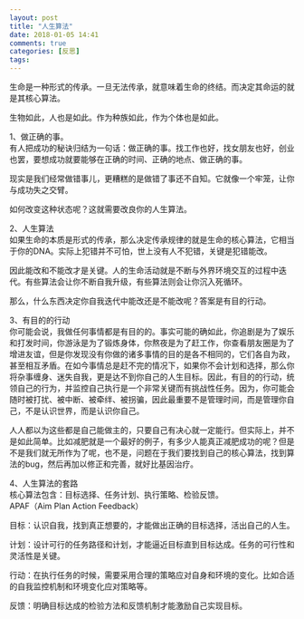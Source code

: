 ```yaml
---
layout: post
title: "人生算法"
date: 2018-01-05 14:41
comments: true
categories: [反思]
tags: 
---
```

生命是一种形式的传承。一旦无法传承，就意味着生命的终结。而决定其命运的就是其核心算法。  

生物如此，人也是如此。作为种族如此，作为个体也是如此。  

1、做正确的事。  
有人把成功的秘诀归结为一句话：做正确的事。找工作也好，找女朋友也好，创业也罢，要想成功就要能够在正确的时间、正确的地点、做正确的事。   

现实是我们经常做错事儿，更糟糕的是做错了事还不自知。它就像一个牢笼，让你与成功失之交臂。  

如何改变这种状态呢？这就需要改良你的人生算法。  

2、人生算法  
如果生命的本质是形式的传承，那么决定传承规律的就是生命的核心算法，它相当于你的DNA。实际上犯错并不可怕，世上没有人不犯错，关键是犯错能改。  

因此能改和不能改才是关键。人的生命活动就是不断与外界环境交互的过程中迭代。有些算法会让你不断自我升级，有些算法则会让你沉入死循环。  

那么，什么东西决定你自我迭代中能改还是不能改呢？答案是有目的行动。   

3、有目的的行动  
你可能会说，我做任何事情都是有目的的。事实可能的确如此，你追剧是为了娱乐和打发时间，你游泳是为了锻炼身体，你熬夜是为了赶工作，你查看朋友圈是为了增进友谊，但是你发现没有你做的诸多事情的目的是各不相同的，它们各自为政，甚至相互矛盾。在如今事情总是赶不完的情况下，如果你不会计划和选择，那么你将杂事缠身、迷失自我，更是达不到你自己的人生目标。因此，有目的的行动，统领自己的行为，并监控自己执行是一个非常关键而有挑战性任务。因为，你可能会随时被打扰、被中断、被牵绊、被拐骗，因此最重要不是管理时间，而是管理你自己，不是认识世界，而是认识你自己。

人人都以为这些都是自己能做主的，只要自己有决心就一定能行。但实际上，并不是如此简单。比如减肥就是一个最好的例子，有多少人能真正减肥成功的呢？但是不是我们就无所作为了呢，也不是，问题在于我们要找到自己的核心算法，找到算法的bug，然后再加以修正和完善，就好比基因治疗。  

4、人生算法的套路  
核心算法包含：目标选择、任务计划、执行策略、检验反馈。  
APAF（Aim Plan Action Feedback）    

目标：认识自我，找到真正想要的，才能做出正确的目标选择，活出自己的人生。  

计划：设计可行的任务路径和计划，才能逼近目标直到目标达成。任务的可行性和灵活性是关键。  

行动：在执行任务的时候，需要采用合理的策略应对自身和环境的变化。比如合适的自我监控机制和环境变化应对策略等。  

反馈：明确目标达成的检验方法和反馈机制才能激励自己实现目标。  
